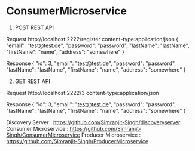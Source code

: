 # ConsumerMicroservice

1. POST REST API

Request
http://localhost:2222/register
content-type:application/json
{
  "email": "test@test.de",
  "password": "password",
  "lastName": "lastName",
  "firstName": "name",
  "address": "somewhere"
}

Response 
{
"id": 3,
"email": "test@test.de",
"password": "password",
"lastName": "lastName",
"firstName": "name",
"address": "somewhere"
}


2. GET REST API

Request
http://localhost:2222/3
content-type:application/json

Response
{
"id": 3,
"email": "test@test.de",
"password": "password",
"lastName": "lastName",
"firstName": "name",
"address": "somewhere"
}




Discovery Server : https://github.com/Simranjit-Singh/discoveryserver
Consumer Microservice : https://github.com/Simranjit-Singh/ConsumerMicroservice
Producer Microservice : https://github.com/Simranjit-Singh/ProducerMicroservice
